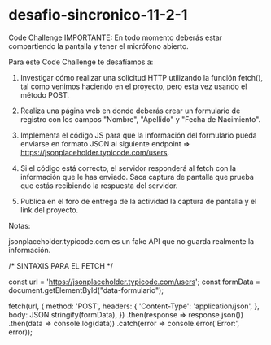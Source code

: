 # desafio-sincronico-11-2-1

Code Challenge
IMPORTANTE: En todo momento deberás estar compartiendo la pantalla y tener el micrófono abierto.


Para este Code Challenge te desafíamos a:

1) Investigar cómo realizar una solicitud HTTP utilizando la función fetch(), tal como venimos haciendo en el proyecto, pero esta vez usando  el método POST.

2) Realiza una página web en donde deberás crear un formulario de registro con los campos "Nombre", "Apellido" y "Fecha de Nacimiento".

3) Implementa el código JS para que la información del formulario pueda enviarse en formato JSON al siguiente endpoint => https://jsonplaceholder.typicode.com/users.

4) Si el código está correcto, el servidor responderá al fetch con la información que le has enviado. Saca captura de pantalla que prueba que estás recibiendo la respuesta del servidor.

5) Publica en el foro de entrega de la actividad la captura de pantalla y el link del proyecto.

 

Notas:

jsonplaceholder.typicode.com es un fake API que no guarda realmente la información. 

/* SINTAXIS PARA EL FETCH */

const url = 'https://jsonplaceholder.typicode.com/users';
const formData = document.getElementById("data-formulario");

fetch(url, {
  method: 'POST',
  headers: {
    'Content-Type': 'application/json',
  },
  body: JSON.stringify(formData),
})
  .then(response => response.json())
  .then(data => console.log(data))
  .catch(error => console.error('Error:', error));
